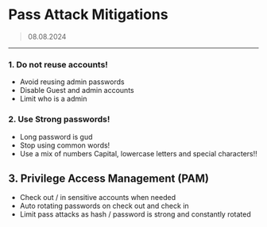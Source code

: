 # Pass Attack Mitigations
> 08.08.2024

---

### 1. Do not reuse accounts!
- Avoid reusing admin passwords
- Disable Guest and admin accounts
- Limit who is a admin

### 2. Use Strong passwords!
- Long password is gud
- Stop using common words!
- Use a mix of numbers Capital, lowercase letters and special characters!!

## 3. Privilege Access Management (PAM)
- Check out / in sensitive accounts when needed
- Auto rotating passwords on check out and check in
- Limit pass attacks as hash / password is strong and constantly rotated
